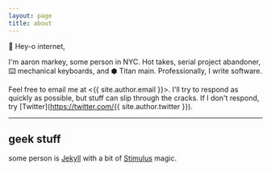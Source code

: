 ```yaml
---
layout: page
title: about
---
```


👋 Hey-o internet,

I'm aaron markey, some person in NYC. Hot takes, serial project abandoner, ⌨️ mechanical keyboards, and ⬢ Titan main. Professionally, I write software.

Feel free to email me at <{{ site.author.email }}>.
I'll try to respond as quickly as possible, but stuff can slip through
the cracks. If I don't respond, try [Twitter](https://twitter.com/{{ site.author.twitter }}).

---

## geek stuff

some person is [Jekyll](https://jekyllrb.com/) with a bit of [Stimulus](https://stimulus.hotwire.dev/) magic.
